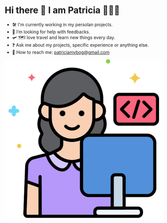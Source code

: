 # Hi there 👋 I am Patricia 👩🏻‍💻

- 🛠 I'm currently working in my persolan projects.
- 🤔 I’m looking for help with feedbacks.
- 🛩 🗺I love travel and learn new things every day.
- ❓ Ask me about my projects, specific experience or anything else.
- 📩 How to reach me: patriciamvbog@gmail.com 

![html](./images/developer.png)

<!--
**patriciabog/patriciabog** is a ✨ _special_ ✨ repository because its `README.md` (this file) appears on your GitHub profile.

Here are some ideas to get you started:

- 🔭 I’m currently working on ...
- 🌱 I’m currently learning ...
- 👯 I’m looking to collaborate on ...
- 🤔 I’m looking for help with ...
- 💬 Ask me about ...
- 📫 How to reach me: ...
- 😄 Pronouns: ...
- ⚡ Fun fact: ...
-->
